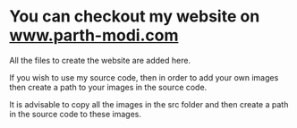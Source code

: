 # You can checkout my website on www.parth-modi.com

All the files to create the website are added here.

If you wish to use my source code, then in order to add your own images then create a path to your images in the source code.

It is advisable to copy all the images in the src folder and then create a path in the source code to these images.
